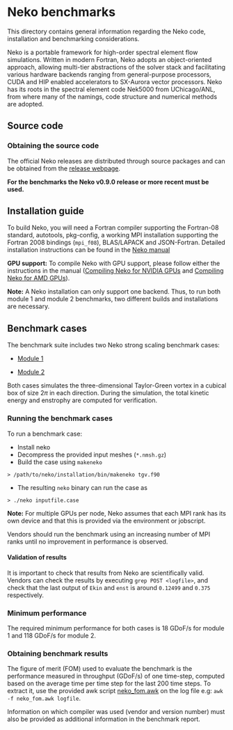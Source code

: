 # Neko benchmarks

This directory contains general information regarding the Neko code, installation and benchmarking considerations.

Neko is a portable framework for high-order spectral element flow simulations. Written in modern Fortran, Neko adopts an object-oriented approach, allowing multi-tier abstractions of the solver stack and facilitating various hardware backends ranging from general-purpose processors, CUDA and HIP enabled accelerators to SX-Aurora vector processors. Neko has its roots in the spectral element code Nek5000 from UChicago/ANL, from where many of the namings, code structure and numerical methods are adopted.

## Source code

### Obtaining the source code

The official Neko releases are distributed through source packages and can be obtained from the [release webpage](https://github.com/ExtremeFLOW/neko/releases).

**For the benchmarks the Neko v0.9.0 release or more recent must be used.** 

## Installation guide 
To build Neko, you will need a Fortran compiler supporting the Fortran-08 standard, autotools, pkg-config, a working MPI installation supporting the Fortran 2008 bindings (`mpi_f08`), BLAS/LAPACK and JSON-Fortran. Detailed installation instructions can be found in the [Neko manual](https://neko.cfd/docs/release/d5/dfc/installation.html)

**GPU support:**
To compile Neko with GPU support, please follow either the instructions in the manual ([Compiling Neko for NVIDIA GPUs](https://neko.cfd/docs/release/d5/dfc/installation.html#autotoc_md45) and [Compiling Neko for AMD GPUs](https://neko.cfd/docs/release/d5/dfc/installation.html#autotoc_md46)).

**Note:** 
A Neko installation can only support one backend. Thus, to run both module 1 and module 2 benchmarks, two different builds and installations are necessary. 

## Benchmark cases

The benchmark suite includes two Neko strong scaling benchmark cases:

- [Module 1](./tgv/module1)

- [Module 2](./tgv/module2)

Both cases simulates the three-dimensional Taylor-Green vortex in a cubical box of size $2\pi$ in each direction. During the simulation, the total kinetic energy and enstrophy are computed for verification.


### Running the benchmark cases

To run a benchmark case:

* Install neko
* Decompress the provided input meshes (`*.nmsh.gz`)
* Build the case using `makeneko`
```console
> /path/to/neko/installation/bin/makeneko tgv.f90
```
* The resulting `neko` binary can run the case as
``` console
> ./neko inputfile.case
```

**Note:** For multiple GPUs per node, Neko assumes that each MPI rank has its own device and that this is provided via the environment or jobscript. 

 Vendors should run the benchmark using an increasing number of MPI ranks until no improvement in performance is observed.

#### Validation of results
It is important to check that results from Neko are scientifically valid. Vendors can check the results by executing `grep POST <logfile>`, and check that the last output of `Ekin` and `enst` is around `0.12499` and `0.375` respectively.

### Minimum performance

The required minimum performance for both cases is 18 GDoF/s for module 1 and 118 GDoF/s for module 2.

### Obtaining benchmark results

The figure of merit (FOM) used to evaluate the benchmark is the performance measured in throughput (GDoF/s) of one time-step, computed based on the average time per time step for the last 200 time steps. To extract it, use the provided awk script [neko_fom.awk](./tgv/neko_fom.awk) on the log file e.g: `awk -f neko_fom.awk logfile`.

Information on which compiler was used (vendor and version number) must also be provided as additional information in the benchmark report.
